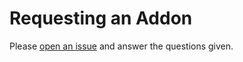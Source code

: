 # Requesting an Addon
Please [open an issue](https://github.com/Ascension-Addons/Addon-Requests/issues/new/choose) and answer the questions given.
